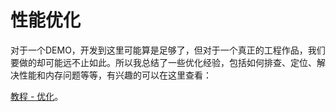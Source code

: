 # 性能优化

对于一个DEMO，开发到这里可能算是足够了，但对于一个真正的工程作品，我们要做的却可能远不止如此。所以我总结了一些优化经验，包括如何排查、定位、解决性能和内存问题等等，有兴趣的可以在这里查看：

[教程 - 优化](../../guide/optimizing)。
